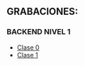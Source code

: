 ## GRABACIONES:

### BACKEND NIVEL 1
- [Clase 0](https://coderhouse.zoom.us/rec/share/fsd5-vShjVgg8lcIlq4KapaDFEPEUsg7LeF97rhT4blezmZa3toY3j3n8Z_uC9G-.QOoY2P730DKCRhWh)
- [Clase 1](https://coderhouse.zoom.us/rec/share/fsd5-vShjVgg8lcIlq4KapaDFEPEUsg7LeF97rhT4blezmZa3toY3j3n8Z_uC9G-.QOoY2P730DKCRhWh)
